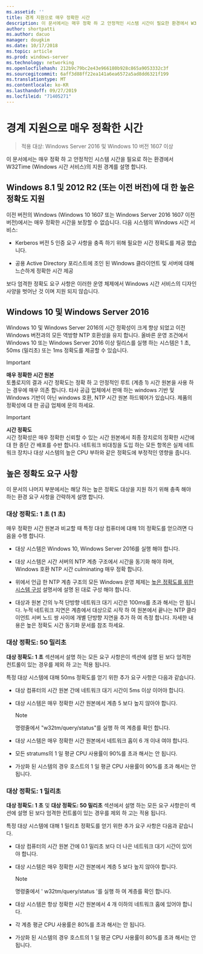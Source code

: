 ```yaml
---
ms.assetid: ''
title: 경계 지원으로 매우 정확한 시간
description: 이 문서에서는 매우 정확 하 고 안정적인 시스템 시간이 필요한 환경에서 W32Time (Windows 시간) 서비스에 대 한 지원 경계를 설명 합니다.
author: shortpatti
ms.author: dacuo
manager: dougkim
ms.date: 10/17/2018
ms.topic: article
ms.prod: windows-server
ms.technology: networking
ms.openlocfilehash: 212b9c79bc2e43e966180b928c865a9053332c3f
ms.sourcegitcommit: 6aff3d88ff22ea141a6ea6572a5ad8dd6321f199
ms.translationtype: MT
ms.contentlocale: ko-KR
ms.lasthandoff: 09/27/2019
ms.locfileid: "71405271"
---
```

# <a name="support-boundary-for-high-accuracy-time"></a>경계 지원으로 매우 정확한 시간

>적용 대상: Windows Server 2016 및 Windows 10 버전 1607 이상

이 문서에서는 매우 정확 하 고 안정적인 시스템 시간을 필요로 하는 환경에서 W32Time (Windows 시간 서비스)의 지원 경계를 설명 합니다.

## <a name="high-accuracy-support-for-windows-81-and-2012-r2-or-prior"></a>Windows 8.1 및 2012 R2 (또는 이전 버전)에 대 한 높은 정확도 지원

이전 버전의 Windows (Windows 10 1607 또는 Windows Server 2016 1607 이전 버전)에서는 매우 정확한 시간을 보장할 수 없습니다. 다음 시스템의 Windows 시간 서비스:

-   Kerberos 버전 5 인증 요구 사항을 충족 하기 위해 필요한 시간 정확도를 제공 했습니다.

-   공용 Active Directory 포리스트에 조인 된 Windows 클라이언트 및 서버에 대해 느슨하게 정확한 시간 제공

보다 엄격한 정확도 요구 사항은 이러한 운영 체제에서 Windows 시간 서비스의 디자인 사양을 벗어난 것 이며 지원 되지 않습니다.

## <a name="windows-10-and-windows-server-2016"></a>Windows 10 및 Windows Server 2016

Windows 10 및 Windows Server 2016의 시간 정확성이 크게 향상 되었고 이전 Windows 버전과의 모든 역방향 NTP 호환성을 유지 합니다. 올바른 운영 조건에서 Windows 10 또는 Windows Server 2016 이상 릴리스를 실행 하는 시스템은 1 초, 50ms (밀리초) 또는 1ms 정확도를 제공할 수 있습니다.

>[!IMPORTANT]
>**매우 정확한 시간 원본**<br>
>토폴로지의 결과 시간 정확도는 정확 하 고 안정적인 루트 (계층 1) 시간 원본을 사용 하는 경우에 매우 의존 합니다. 타사 공급 업체에서 판매 하는 windows 기반 및 Windows 기반이 아닌 windows 호환, NTP 시간 원본 하드웨어가 있습니다. 제품의 정확성에 대 한 공급 업체에 문의 하세요.

>[!IMPORTANT]
>**시간 정확도**<br>
>시간 정확성은 매우 정확한 신뢰할 수 있는 시간 원본에서 최종 장치로의 정확한 시간에 대 한 종단 간 배포를 수반 합니다. 네트워크 비대칭을 도입 하는 모든 항목은 실제 네트워크 장치나 대상 시스템의 높은 CPU 부하와 같은 정확도에 부정적인 영향을 줍니다.

## <a name="high-accuracy-requirements"></a>높은 정확도 요구 사항

이 문서의 나머지 부분에서는 해당 하는 높은 정확도 대상을 지원 하기 위해 충족 해야 하는 환경 요구 사항을 간략하게 설명 합니다.

### <a name="target-accuracy-1-second-1s"></a>대상 정확도: 1 초 (1 초)

매우 정확한 시간 원본과 비교할 때 특정 대상 컴퓨터에 대해 1의 정확도를 얻으려면 다음을 수행 합니다.

-   대상 시스템은 Windows 10, Windows Server 2016를 실행 해야 합니다.

-   대상 시스템은 시간 서버의 NTP 계층 구조에서 시간을 동기화 해야 하며, Windows 호환 NTP 시간 culminating 매우 정확 합니다.

-   위에서 언급 한 NTP 계층 구조의 모든 Windows 운영 체제는 [높은 정확도를 위한 시스템 구성](configuring-systems-for-high-accuracy.md) 설명서에 설명 된 대로 구성 해야 합니다.

-   대상과 원본 간의 누적 단방향 네트워크 대기 시간은 100ms를 초과 해서는 안 됩니다. 누적 네트워크 지연은 계층에서 대상으로 시작 하 여 원본에서 끝나는 NTP 클라이언트 서버 노드 쌍 사이에 개별 단방향 지연을 추가 하 여 측정 합니다. 자세한 내용은 높은 정확도 시간 동기화 문서를 참조 하세요.

### <a name="target-accuracy-50-milliseconds"></a>대상 정확도: 50 밀리초

**대상 정확도: 1 초** 섹션에서 설명 하는 모든 요구 사항은이 섹션에 설명 된 보다 엄격한 컨트롤이 있는 경우를 제외 하 고는 적용 됩니다.

특정 대상 시스템에 대해 50ms 정확도를 얻기 위한 추가 요구 사항은 다음과 같습니다.

-   대상 컴퓨터의 시간 원본 간에 네트워크 대기 시간이 5ms 이상 이어야 합니다.

-   대상 시스템은 매우 정확한 시간 원본에서 계층 5 보다 높지 않아야 합니다.

    >[!Note]
    >명령줄에서 "w32tm/query/status"를 실행 하 여 계층를 확인 합니다.

-   대상 시스템은 매우 정확한 시간 원본에서 네트워크 홉이 6 개 이내 여야 합니다.

-   모든 stratums의 1 일 평균 CPU 사용률이 90%를 초과 해서는 안 됩니다.

-   가상화 된 시스템의 경우 호스트의 1 일 평균 CPU 사용률이 90%를 초과 해서는 안 됩니다.

### <a name="target-accuracy-1-millisecond"></a>대상 정확도: 1 밀리초

**대상 정확도: 1 초** 및 **대상 정확도: 50 밀리초** 섹션에서 설명 하는 모든 요구 사항은이 섹션에 설명 된 보다 엄격한 컨트롤이 있는 경우를 제외 하 고는 적용 됩니다.

특정 대상 시스템에 대해 1 밀리초 정확도를 얻기 위한 추가 요구 사항은 다음과 같습니다.

-   대상 컴퓨터의 시간 원본 간에 0.1 밀리초 보다 더 나은 네트워크 대기 시간이 있어야 합니다.

-   대상 시스템은 매우 정확한 시간 원본에서 계층 5 보다 높지 않아야 합니다.

    >[!Note]
    >명령줄에서 ' w32tm/query/status '를 실행 하 여 계층를 확인 합니다.

-   대상 시스템은 항상 정확한 시간 원본에서 4 개 이하의 네트워크 홉에 있어야 합니다.

-   각 계층 평균 CPU 사용률은 80%를 초과 해서는 안 됩니다.

-   가상화 된 시스템의 경우 호스트의 1 일 평균 CPU 사용률이 80%를 초과 해서는 안 됩니다.
